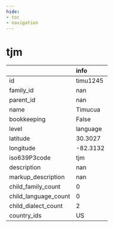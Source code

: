 ```yaml
---
hide:
- toc
- navigation
---
```

# tjm
|                      | info     |
|:---------------------|:---------|
| id                   | timu1245 |
| family_id            | nan      |
| parent_id            | nan      |
| name                 | Timucua  |
| bookkeeping          | False    |
| level                | language |
| latitude             | 30.3027  |
| longitude            | -82.3132 |
| iso639P3code         | tjm      |
| description          | nan      |
| markup_description   | nan      |
| child_family_count   | 0        |
| child_language_count | 0        |
| child_dialect_count  | 2        |
| country_ids          | US       |